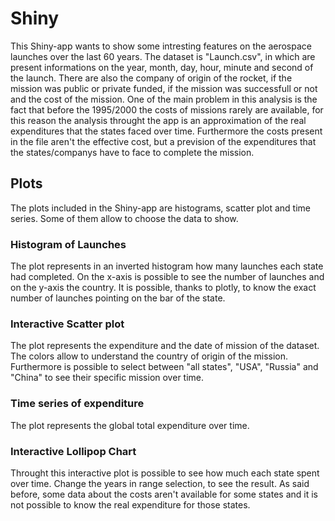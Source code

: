 # Shiny
This Shiny-app wants to show some intresting features on the aerospace launches over the last 60 years. The dataset is "Launch.csv", in which are present informations on the year, month, day, hour, minute and second of the launch. There are also the company of origin of the rocket, if the mission was public or private funded, if the mission was successfull or not and the cost of the mission.
One of the main problem in this analysis is the fact that before the 1995/2000 the costs of missions rarely are available, for this reason the analysis throught the app is an approximation of the real expenditures that the states faced over time. Furthermore the costs present in the file aren't the effective cost, but a prevision of the expenditures that the states/companys have to face to complete the mission.

## Plots
The plots included in the Shiny-app are histograms, scatter plot and time series. Some of them allow to choose the data to show.

### Histogram of Launches
The plot represents in an inverted histogram how many launches each state had completed. On the x-axis is possible to see the number of launches and on the y-axis the country. It is possible, thanks to plotly, to know the exact number of launches pointing on the bar of the state.

### Interactive Scatter plot
The plot represents the expenditure and the date of mission of the dataset. The colors allow to understand the country of origin of the mission. Furthermore is possible to select between "all states", "USA", "Russia" and "China" to see their specific mission over time.

### Time series of expenditure
The plot represents the global total expenditure over time.

### Interactive Lollipop Chart
Throught this interactive plot is possible to see how much each state spent over time. Change the years in range selection, to see the result. As said before, some data about the costs aren't available for some states and it is not possible to know the real expenditure for those states.



